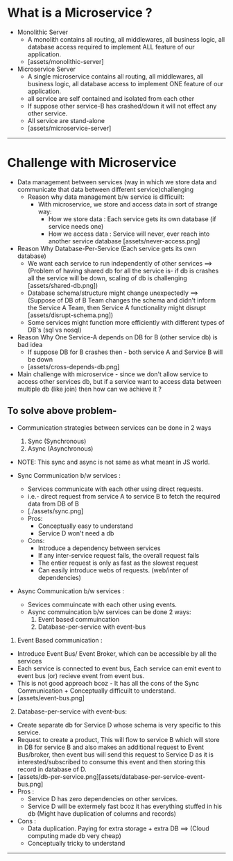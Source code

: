 # What is a Microservice ?

- Monolithic Server
  - A monolith contains all routing, all middlewares, all business logic, all database access required to implement ALL feature of our application.
  - [assets/monolithic-server]
- Microservice Server
  - A single microservice contains all routing, all middlewares, all business logic, all database access to implement ONE feature of our application.
  - all service are self contained and isolated from each other
  - If suppose other service-B has crashed/down it will not effect any other service.
  - All service are stand-alone
  - [assets/microservice-server]

---

# Challenge with Microservice

- Data management between services (way in which we store data and communicate that data between different service)challenging
  - Reason why data management b/w service is difficuilt:
    - With microservice, we store and access data in sort of strange way:
      - How we store data : Each service gets its own database (if service needs one)
      - How we access data : Service will never, ever reach into another service database [assets/never-access.png]
- Reason Why Database-Per-Service (Each service gets its own database)
  - We want each service to run independently of other services ==> (Problem of having shared db for all the service is- if db is crashes all the service will be down, scaling of db is challenging [assets/shared-db.png])
  - Database schema/structure might change unexpectedly ==> (Suppose of DB of B Team changes the schema and didn't inform the Service A Team, then Service A functionality might disrupt [assets/disrupt-schema.png])
  - Some services might function more efficiently with different types of DB's (sql vs nosql)
- Reason Why One Service-A depends on DB for B (other service db) is bad idea
  - If suppose DB for B crashes then - both service A and Service B will be down
  - [assets/cross-depends-db.png]
- Main challenge with microservice - since we don't allow service to access other services db, but if a service want to access data between multiple db (like join) then how can we achieve it ?

## To solve above problem-

- Communication strategies between services can be done in 2 ways

  1. Sync (Synchronous)
  2. Async (Asynchronous)

- NOTE: This sync and async is not same as what meant in JS world.
- Sync Communication b/w services :
  - Services communicate with each other using direct requests.
  - i.e.- direct request from service A to service B to fetch the required data from DB of B
  - [./assets/sync.png]
  - Pros:
    - Conceptually easy to understand
    - Service D won't need a db
  - Cons:
    - Introduce a dependency between services
    - If any inter-service request fails, the overall request fails
    - The entier request is only as fast as the slowest request
    - Can easily introduce webs of requests. (web/inter of dependencies)
- Async Communication b/w services :
  - Sevices commuincate with each other using events.
  - Async commuincation b/w services can be done 2 ways:
    1. Event based commuincation
    2. Database-per-service with event-bus

1. Event Based communication :

- Introduce Event Bus/ Event Broker, which can be accessible by all the services
- Each service is connected to event bus, Each service can emit event to event bus (or) recieve event from event bus.
- This is not good approach bcoz - It has all the cons of the Sync Communication + Conceptually difficuilt to understand.
- [assets/event-bus.png]

2. Database-per-service with event-bus:

- Create separate db for Service D whose schema is very specific to this service.
- Request to create a product, This will flow to service B which will store in DB for service B and also makes an additional request to Event Bus/broker, then event bus will send this request to Service D as it is interested/subscribed to consume this event and then storing this record in database of D.
- [assets/db-per-service.png][assets/database-per-service-event-bus.png]
- Pros :
  - Service D has zero dependencies on other services.
  - Service D will be extermely fast bcoz it has everything stuffed in his db (Might have duplication of columns and records)
- Cons :
  - Data duplication. Paying for extra storage + extra DB ==> (Cloud computing made db very cheap)
  - Conceptually tricky to understand

---
